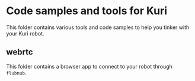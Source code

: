 Code samples and tools for Kuri
===============================


This folder contains various tools and code samples to help
you tinker with your Kuri robot.

webrtc
------

This folder contains a browser app to connect to your robot
through `flubnub`.
